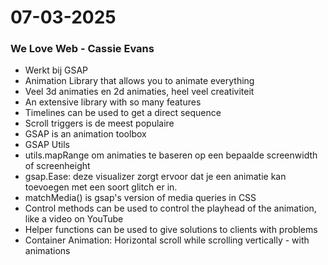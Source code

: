 # 07-03-2025

<h3>We Love Web - Cassie Evans</h3>
      <ul>
        <li>Werkt bij GSAP</li>
        <li>Animation Library that allows you to animate everything</li>
        <li>Veel 3d animaties en 2d animaties, heel veel creativiteit</li>
        <li>An extensive library with so many features</li>
        <li>Timelines can be used to get a direct sequence</li>
        <li>Scroll triggers is de meest populaire</li>
        <li>GSAP is an animation toolbox</li>
        <li>GSAP Utils</li>
        <li>utils.mapRange om animaties te baseren op een bepaalde screenwidth of screenheight</li>
        <li>gsap.Ease: deze visualizer zorgt ervoor dat je een animatie kan toevoegen met een soort glitch er in.</li>
        <li>matchMedia() is gsap's version of media queries in CSS</li>
        <li>Control methods can be used to control the playhead of the animation, like a video on YouTube</li>
        <li>Helper functions can be used to give solutions to clients with problems</li>
        <li>Container Animation: Horizontal scroll while scrolling vertically - with animations</li>
      </ul>